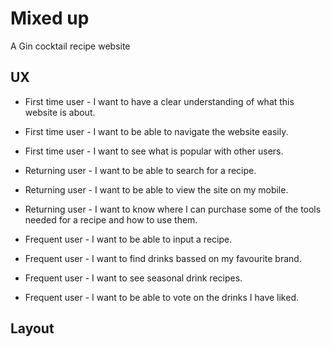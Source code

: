 # Mixed up

A Gin cocktail recipe website

## UX

* First time user - I want to have a clear understanding of what this website is about.
* First time user - I want to be able to navigate the website easily.
* First time user - I want to see what is popular with other users.

* Returning user - I want to be able to search for a recipe.
* Returning user - I want to be able to view the site on my mobile.
* Returning user - I want to know where I can purchase some of the tools needed for a recipe and how to use them.

* Frequent user - I want to be able to input a recipe.
* Frequent user - I want to find drinks bassed on my favourite brand.
* Frequent user - I want to see seasonal drink recipes.
* Frequent user - I want to be able to vote on the drinks I have liked. 



## Layout

## 
